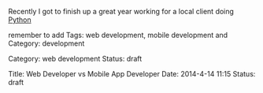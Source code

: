 

Recently I got to finish up a great year working for a local client doing [Python](http://python.org)


remember to add Tags: web development, mobile development
and Category: development



Category: web development
Status: draft



Title: Web Developer vs Mobile App Developer
Date: 2014-4-14 11:15
Status: draft
